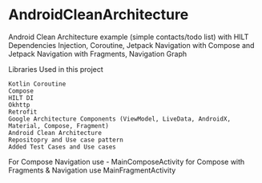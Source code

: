# AndroidCleanArchitecture

Android Clean Architecture example (simple contacts/todo list) with HILT Dependencies Injection, Coroutine, Jetpack Navigation with Compose and Jetpack Navigation with Fragments, Navigation Graph 

Libraries Used in this project

    Kotlin Coroutine  
    Compose
    HILT DI
    Okhttp
    Retrofit
    Google Architecture Components (ViewModel, LiveData, AndroidX, Material, Compose, Fragment)
    Android Clean Architecture
    Repositopry and Use case pattern
    Added Test Cases and Use cases


For Compose Navigation use - MainComposeActivity
for Compose with Fragments & Navigation use MainFragmentActivity